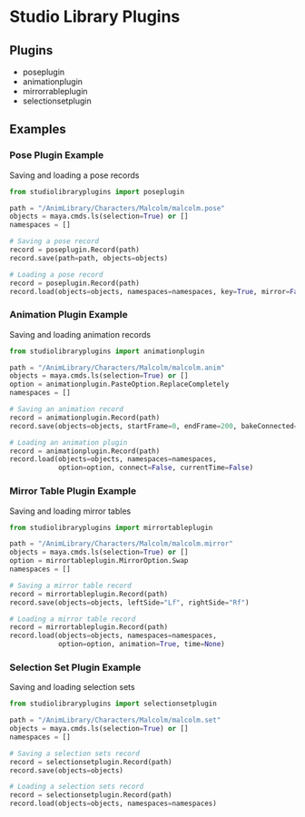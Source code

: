 # Studio Library Plugins


## Plugins

* poseplugin
* animationplugin
* mirrorrableplugin
* selectionsetplugin


## Examples

### Pose Plugin Example

Saving and loading a pose records

```python
from studiolibraryplugins import poseplugin

path = "/AnimLibrary/Characters/Malcolm/malcolm.pose"
objects = maya.cmds.ls(selection=True) or []
namespaces = []

# Saving a pose record
record = poseplugin.Record(path)
record.save(path=path, objects=objects)

# Loading a pose record
record = poseplugin.Record(path)
record.load(objects=objects, namespaces=namespaces, key=True, mirror=False)
```

### Animation Plugin Example

Saving and loading animation records

```python
from studiolibraryplugins import animationplugin

path = "/AnimLibrary/Characters/Malcolm/malcolm.anim"
objects = maya.cmds.ls(selection=True) or []
option = animationplugin.PasteOption.ReplaceCompletely
namespaces = []

# Saving an animation record
record = animationplugin.Record(path)
record.save(objects=objects, startFrame=0, endFrame=200, bakeConnected=False)

# Loading an animation plugin
record = animationplugin.Record(path)
record.load(objects=objects, namespaces=namespaces,
            option=option, connect=False, currentTime=False)
```

### Mirror Table Plugin Example

Saving and loading mirror tables

```python
from studiolibraryplugins import mirrortableplugin

path = "/AnimLibrary/Characters/Malcolm/malcolm.mirror"
objects = maya.cmds.ls(selection=True) or []
option = mirrortableplugin.MirrorOption.Swap
namespaces = []

# Saving a mirror table record
record = mirrortableplugin.Record(path)
record.save(objects=objects, leftSide="Lf", rightSide="Rf")

# Loading a mirror table record
record = mirrortableplugin.Record(path)
record.load(objects=objects, namespaces=namespaces,
            option=option, animation=True, time=None)
```

### Selection Set Plugin Example

Saving and loading selection sets

```python
from studiolibraryplugins import selectionsetplugin

path = "/AnimLibrary/Characters/Malcolm/malcolm.set"
objects = maya.cmds.ls(selection=True) or []
namespaces = []

# Saving a selection sets record
record = selectionsetplugin.Record(path)
record.save(objects=objects)

# Loading a selection sets record
record = selectionsetplugin.Record(path)
record.load(objects=objects, namespaces=namespaces)
```
